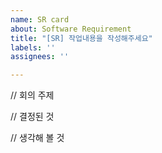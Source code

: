 ```yaml
---
name: SR card
about: Software Requirement
title: "[SR] 작업내용을 작성해주세요"
labels: ''
assignees: ''

---
```


// 회의 주제

// 결정된 것

// 생각해 볼 것
